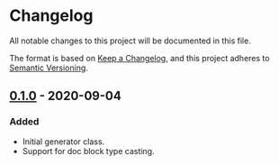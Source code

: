 # Changelog
All notable changes to this project will be documented in this file.

The format is based on [Keep a Changelog](https://keepachangelog.com/en/1.0.0/),
and this project adheres to [Semantic Versioning](https://semver.org/spec/v2.0.0.html).

## [0.1.0] - 2020-09-04
### Added
- Initial generator class.
- Support for doc block type casting.

[0.1.0]: https://github.com/anteris-dev/data-transfer-object-factory/releases/tag/v0.1.0
